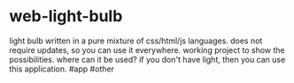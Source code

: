 # web-light-bulb
light bulb written in a pure mixture of css/html/js languages. does not require updates, so you can use it everywhere. working project to show the possibilities. where can it be used? if you don't have light, then you can use this application. #app  #other
